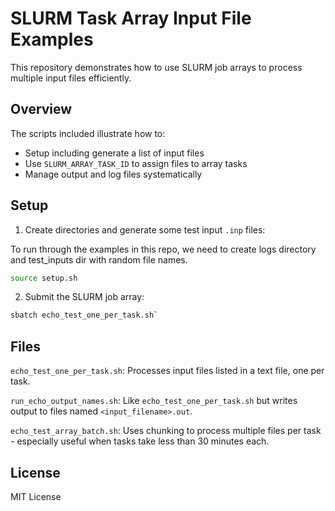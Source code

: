 # SLURM Task Array Input File Examples

This repository demonstrates how to use SLURM job arrays to process multiple input files efficiently.

## Overview

The scripts included illustrate how to:

- Setup including generate a list of input files
- Use `SLURM_ARRAY_TASK_ID` to assign files to array tasks
- Manage output and log files systematically

## Setup

1. Create directories and generate some test input `.inp` files:

To run through the examples in this repo, we need to create logs directory and test_inputs dir with random file names.

```bash
source setup.sh
```

2. Submit the SLURM job array:

```bash
sbatch echo_test_one_per_task.sh`
```

## Files
`echo_test_one_per_task.sh`: Processes input files listed in a text file, one
per task.

`run_echo_output_names.sh`: Like `echo_test_one_per_task.sh` but writes
output to files named `<input_filename>.out`.

`echo_test_array_batch.sh`: Uses chunking to process multiple files per task -
especially useful when tasks take less than 30 minutes each.

## License
MIT License

